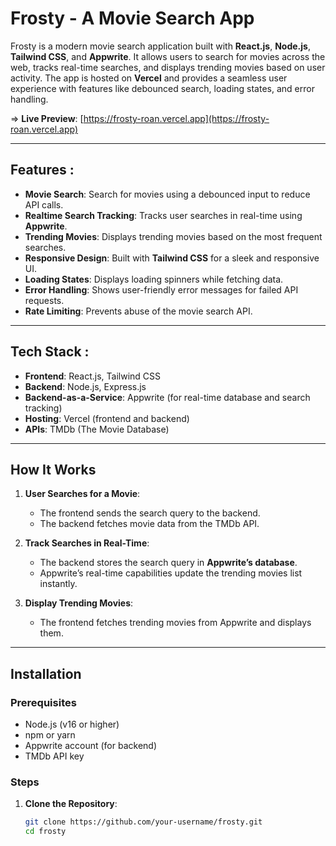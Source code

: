 # Frosty - A Movie Search App 

Frosty is a modern movie search application built with **React.js**, **Node.js**, **Tailwind CSS**, and **Appwrite**. It allows users to search for movies across the web, tracks real-time searches, and displays trending movies based on user activity. The app is hosted on **Vercel** and provides a seamless user experience with features like debounced search, loading states, and error handling.

=> **Live Preview**: [https://frosty-roan.vercel.app](https://frosty-roan.vercel.app)

---

## Features :

- **Movie Search**: Search for movies using a debounced input to reduce API calls.
- **Realtime Search Tracking**: Tracks user searches in real-time using **Appwrite**.
- **Trending Movies**: Displays trending movies based on the most frequent searches.
- **Responsive Design**: Built with **Tailwind CSS** for a sleek and responsive UI.
- **Loading States**: Displays loading spinners while fetching data.
- **Error Handling**: Shows user-friendly error messages for failed API requests.
- **Rate Limiting**: Prevents abuse of the movie search API.

---

## Tech Stack :

- **Frontend**: React.js, Tailwind CSS
- **Backend**: Node.js, Express.js
- **Backend-as-a-Service**: Appwrite (for real-time database and search tracking)
- **Hosting**: Vercel (frontend and backend)
- **APIs**: TMDb (The Movie Database)

---

## How It Works 

1. **User Searches for a Movie**:
   - The frontend sends the search query to the backend.
   - The backend fetches movie data from the TMDb API.

2. **Track Searches in Real-Time**:
   - The backend stores the search query in **Appwrite’s database**.
   - Appwrite’s real-time capabilities update the trending movies list instantly.

3. **Display Trending Movies**:
   - The frontend fetches trending movies from Appwrite and displays them.

---

## Installation 

### Prerequisites
- Node.js (v16 or higher)
- npm or yarn
- Appwrite account (for backend)
- TMDb API key

### Steps

1. **Clone the Repository**:
   ```bash
   git clone https://github.com/your-username/frosty.git
   cd frosty